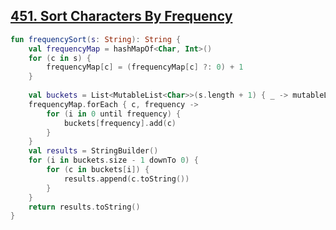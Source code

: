 ## [451. Sort Characters By Frequency](https://leetcode.com/problems/sort-characters-by-frequency/)

```kotlin
fun frequencySort(s: String): String {
    val frequencyMap = hashMapOf<Char, Int>()
    for (c in s) {
        frequencyMap[c] = (frequencyMap[c] ?: 0) + 1
    }
    
    val buckets = List<MutableList<Char>>(s.length + 1) { _ -> mutableListOf<Char>() }
    frequencyMap.forEach { c, frequency ->
        for (i in 0 until frequency) {
            buckets[frequency].add(c)
        }
    }
    val results = StringBuilder()
    for (i in buckets.size - 1 downTo 0) {
        for (c in buckets[i]) {
            results.append(c.toString())
        }
    }
    return results.toString()
}
```